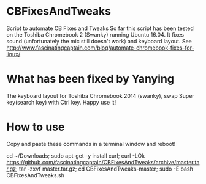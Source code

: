 # CBFixesAndTweaks
Script to automate CB Fixes and Tweaks
So far this script has been tested on the Toshiba Chromebook 2 (Swanky) running Ubuntu 16.04.
It fixes sound (unfortunately the mic still doesn't work) and keyboard layout.
See http://www.fascinatingcaptain.com/blog/automate-chromebook-fixes-for-linux/

# What has been fixed by Yanying
The keyboard layout for Toshiba Chromebook 2014 (swanky), swap Super key(search key) with Ctrl key. Happy use it!

# How to use
Copy and paste these commands in a terminal window and reboot!

cd ~/Downloads; sudo apt-get -y install curl; curl -LOk https://github.com/fascinatingcaptain/CBFixesAndTweaks/archive/master.tar.gz; tar -zxvf master.tar.gz; cd CBFixesAndTweaks-master; sudo -E bash CBFixesAndTweaks.sh

